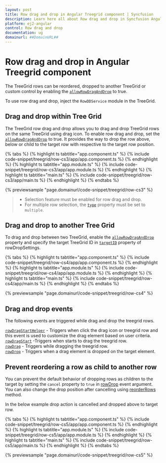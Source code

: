 ```yaml
---
layout: post
title: Row drag and drop in Angular Treegrid component | Syncfusion
description: Learn here all about Row drag and drop in Syncfusion Angular Treegrid component of Syncfusion Essential JS 2 and more.
platform: ej2-angular
control: Row drag and drop 
documentation: ug
domainurl: ##DomainURL##
---
```


# Row drag and drop in Angular Treegrid component

The TreeGrid rows can be reordered, dropped to another TreeGrid or custom control by enabling the [`allowRowDragAndDrop`](https://ej2.syncfusion.com/angular/documentation/api/treegrid/#allowrowdraganddrop) to true.

To use row drag and drop, inject the `RowDDService` module in the TreeGrid.

## Drag and drop within Tree Grid

The TreeGrid row drag and drop allows you to drag and drop TreeGrid rows on the same TreeGrid using drag icon. To enable row drag and drop, set the [`allowRowDragAndDrop`](https://ej2.syncfusion.com/angular/documentation/api/treegrid/#allowrowdraganddrop) to true. It provides the way to drop the row above, below or child to the target row with respective to the target row position.

{% tabs %}
{% highlight ts tabtitle="app.component.ts" %}
{% include code-snippet/treegrid/row-cs3/app/app.component.ts %}
{% endhighlight %}
{% highlight ts tabtitle="app.module.ts" %}
{% include code-snippet/treegrid/row-cs3/app/app.module.ts %}
{% endhighlight %}
{% highlight ts tabtitle="main.ts" %}
{% include code-snippet/treegrid/row-cs3/app/main.ts %}
{% endhighlight %}
{% endtabs %}
  
{% previewsample "page.domainurl/code-snippet/treegrid/row-cs3" %}

> * Selection feature must be enabled for row drag and drop.
> * For multiple row selection, the [`type`](https://ej2.syncfusion.com/angular/documentation/api/treegrid/selectionSettings/#type) property must be set to `multiple`.

## Drag and drop to another Tree Grid

To drag and drop between two TreeGrid, enable the [`allowRowDragAndDrop`](https://ej2.syncfusion.com/angular/documentation/api/treegrid/#allowrowdraganddrop) property and specify the target TreeGrid ID in [`targetID`](https://ej2.syncfusion.com/angular/documentation/api/treegrid/rowDropSettings/#targetid) property of rowDropSettings.

{% tabs %}
{% highlight ts tabtitle="app.component.ts" %}
{% include code-snippet/treegrid/row-cs4/app/app.component.ts %}
{% endhighlight %}
{% highlight ts tabtitle="app.module.ts" %}
{% include code-snippet/treegrid/row-cs4/app/app.module.ts %}
{% endhighlight %}
{% highlight ts tabtitle="main.ts" %}
{% include code-snippet/treegrid/row-cs4/app/main.ts %}
{% endhighlight %}
{% endtabs %}
  
{% previewsample "page.domainurl/code-snippet/treegrid/row-cs4" %}

## Drag and drop events

The following events are triggered while drag and drop the treegrid rows.

[`rowDragStartHelper`](https://ej2.syncfusion.com/angular/documentation/api/treegrid/#rowdragstarthelper) - Triggers when click the drag icon or treegrid row and this event is used to customize the drag element based on user criteria.<br/>
[`rowDragStart`](https://ej2.syncfusion.com/angular/documentation/api/treegrid/#rowdragstart) -Triggers when starts to drag the treegrid row. <br/>
[`rowDrag`](https://ej2.syncfusion.com/angular/documentation/api/treegrid/#rowdrag) - Triggers while dragging the treegrid row. <br/>
[`rowDrop`](https://ej2.syncfusion.com/angular/documentation/api/treegrid/#rowdrop) - Triggers when a drag element is dropped on the target element. <br/>

## Prevent reordering a row as child to another row

You can prevent the default behavior of dropping rows as children to the target by setting the `cancel` property to `true` in [rowDrop](https://ej2.syncfusion.com/angular/documentation/api/treegrid/#rowdrop) event argument. You can also change the drop position after cancelling using [reorderRows](https://ej2.syncfusion.com/angular/documentation/api/treegrid/#reorderrows) method.

In the below example drop action is cancelled and dropped above to target row.

{% tabs %}
{% highlight ts tabtitle="app.component.ts" %}
{% include code-snippet/treegrid/row-cs5/app/app.component.ts %}
{% endhighlight %}
{% highlight ts tabtitle="app.module.ts" %}
{% include code-snippet/treegrid/row-cs5/app/app.module.ts %}
{% endhighlight %}
{% highlight ts tabtitle="main.ts" %}
{% include code-snippet/treegrid/row-cs5/app/main.ts %}
{% endhighlight %}
{% endtabs %}
  
{% previewsample "page.domainurl/code-snippet/treegrid/row-cs5" %}